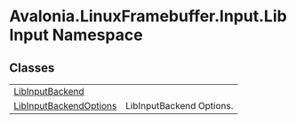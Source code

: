 # Avalonia.LinuxFramebuffer.Input.LibInput Namespace






## Classes
<table>
<tr>
<td><a href="T_Avalonia_LinuxFramebuffer_Input_LibInput_LibInputBackend">LibInputBackend</a></td>
<td> </td>
</tr>
<tr>
<td><a href="T_Avalonia_LinuxFramebuffer_Input_LibInput_LibInputBackendOptions">LibInputBackendOptions</a></td>
<td>LibInputBackend Options.</td>
</tr>
</table>
